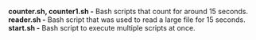 <b>counter.sh, counter1.sh -</b> Bash scripts that count for around 15 seconds. <br>
<b>reader.sh               -</b> Bash script that was used to read a large file for 15 seconds. <br>
<b>start.sh                -</b> Bash script to execute multiple scripts at once.
